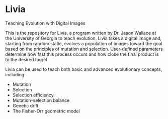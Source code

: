 # Livia
Teaching Evolution with Digital Images

This is the repository for Livia, a program written by Dr. Jason Wallace at the University of Georgia to teach evolution. Livia takes a digital image and, starting from random static, evolves a population of images toward the goal based on the principles of mutation and selection. User-defined parameters determine how fast this process occurs and how close the final product is to the desired target.

Livia can be used to teach both basic and advanced evolutionary concepts, including:
* Mutation
* Selection
* Selection efficiency
* Mutation-selection balance
* Genetic drift
* The Fisher-Orr geometric model
